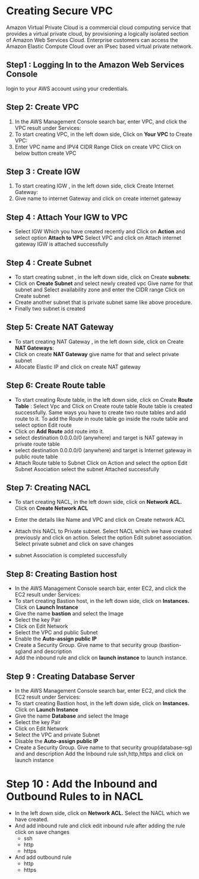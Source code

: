 # Creating Secure VPC
Amazon Virtual Private Cloud is a commercial cloud computing service that provides a virtual private cloud, by provisioning a logically isolated section of Amazon Web Services Cloud. Enterprise customers can access the Amazon Elastic Compute Cloud over an IPsec based virtual private network.
## Step1 : **Logging In to the Amazon Web Services Console**

login to your AWS account using your credentials.
## Step 2: Create VPC

1. In the AWS Management Console search bar, enter VPC, and click the VPC result under Services:
2. To start creating VPC, in the left down side, Click on **Your VPC** to Create VPC:
3. Enter VPC name and IPV4 CIDR Range Click on create VPC
Click on below button create VPC
## Step 3 : Create IGW

1. To start creating IGW , in the left down side, click Create Internet Gateway:
2. Give name to internet Gateway and click on create internet gateway
## Step 4 : Attach Your IGW to VPC

- Select IGW Which you have created recently and Click on **Action** and select option **Attach to VPC**
Select VPC and click on Attach internet gateway
IGW is attached successfully
## Step 4 : Create Subnet

- To start creating subnet , in the left down side, click on Create **subnets**:
- Click on **Create Subnet** and select newly created vpc
Give name for that subnet and Select availability zone and enter the CIDR range
Click on Create subnet
- Create another subnet that is private subnet same like above procedure.
- Finally two subnet is created
## Step 5: Create NAT Gateway

- To start creating NAT Gateway , in the left down side, click on Create **NAT Gateways**:
- Click on create **NAT Gateway**  give name for that and select private subnet
- Allocate Elastic IP and click on create NAT gateway
## Step 6: Create Route table

- To start creating Route table, in the left down side, click on Create **Route Table**  :
Select Vpc and Click on Create route table
Route table is created successfully. Same ways you have to create two route tables and add route to it.
To add the Route in route table go inside the route table and select option Edit route
- Click on **Add Route** add route into it.
- select destination 0.0.0.0/0 (anywhere) and target is NAT gateway in private route table
- select destination 0.0.0.0/0 (anywhere) and target is Internet gateway in public route table
- Attach Route table to Subnet
Click on Action and select the option Edit Subnet Asociation select the subnet
Attached successfully
## Step 7: Creating NACL

- To start creating NACL, in the left down side, click on **Network ACL.** Click on **Create Network ACL**
- Enter the details like Name and VPC and click on Create network ACL

- Attach this NACL to Private subnet. Select NACL which we have created previously and click on action. Select the option Edit subnet association.
Select private subnet and click on save changes
- subnet Association is completed successfully
## Step 8: Creating Bastion host

- In the AWS Management Console search bar, enter EC2, and click the EC2 result under Services:
- To start creating Bastion host, in the left down side, click on **Instances.** Click on **Launch Instance**
- Give the name **bastion** and select the Image
- Select the key Pair
- Click on Edit Network
- Select the VPC and public Subnet
- Enable the **Auto-assign public IP**
- Create a Security Group. Give name to that security group (bastion-sg)and and description
- Add the inbound rule and click on **launch instance** to launch instance.
## Step 9 : Creating Database Server

- In the AWS Management Console search bar, enter EC2, and click the EC2 result under Services:
- To start creating Bastion host, in the left down side, click on **Instances.** Click on **Launch Instance**
- Give the name **Database** and select the Image
- Select the key Pair
- Click on Edit Network
- Select the VPC and private Subnet
- Disable the **Auto-assign public IP**
- Create a Security Group. Give name to that security group(database-sg) and and description
Add the Inbound rule ssh,http,https  and click on launch instance
# Step 10 : Add the Inbound and Outbound Rules to in NACL

- In the left down side, click on **Network ACL.** Select the NACL which we have created.
- And add inbound rule and click edit inbound rule after adding the rule click on save changes
    - ssh
    - http
    - https
-  And add outbound rule
    - http
    - https
